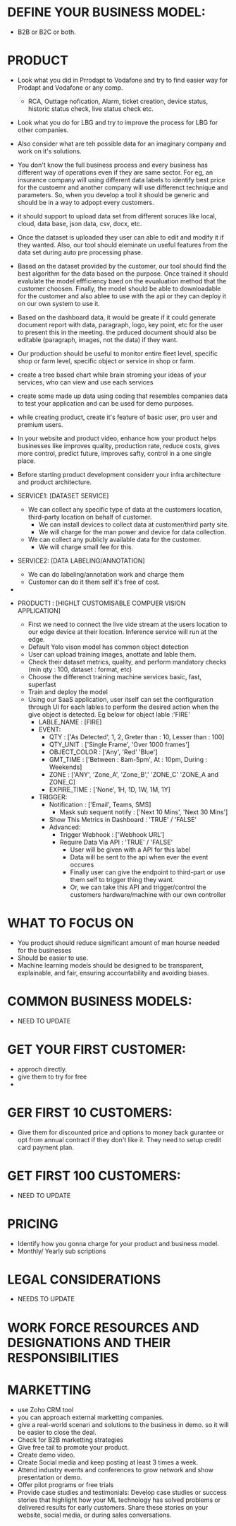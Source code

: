 # DEFINE YOUR BUSINESS MODEL:
- B2B or B2C or both.

# PRODUCT
- Look what you did in Prrodapt to Vodafone and try to find easier way for Prodapt and Vodafone or any comp.
    * RCA, Outtage nofication, Alarm, ticket creation, device status, historic status check, live status check
        etc.
- Look what you do for LBG and try to improve the process for LBG for other companies.
- Also consider what are teh possible data for an imaginary company and work on it's solutions.

- You don't know the full business process and every business has different way of operations even
    if they are same sector. For eg, an insurance company will using different data
    labels to identify best price for the custoemr and another company will use differenct technique
    and parameters. So, when you develop a tool it should be generic and should be in a way to adpopt
    every customers.
- it should support to upload data set from different soruces like local, cloud, data base, json data, csv, docx, etc.
- Once the dataset is uploaded they user can able to edit and modify it if they wanted. Also, our tool should
    eleminate un useful features from the data set during auto pre processing phase.
- Based on the dataset provided by the customer, our tool should find the best algorithm for the data 
    based  on the purpose. Once trained it should evalulate the model effficiency baed on the evualuation method that the customer choosen. Finally, the model should be able to downloadable for the customer and also ablee to use with the api or they can deploy it on our own system to use it.
- Based on the dashboard data, it would be greate if it could generate document report with 
    data,       paragraph, logo, key point, etc for the user to present this in the meeting. the prduced document should also be editable (paragraph, images, not the data) if they want.
- Our production should be useful to monitor entire fleet level, specific shop or farm level, specific
    object or service in shop or farm.
- create a tree based chart while brain stroming your ideas of your services, who can view and use each services
- create some made up data using coding that resembles companies data to test your application and can
    be used for demo purposes.
- while creating product, create it's feature of basic user, pro user and premium  users.
- In your website and product video, enhance how your product helps businesses like improves quality, production rate, reduce costs, gives more control, predict future, improves safty, control in a one single place.
- Before starting product development considerr your infra architecture and product architecture.

- SERVICE1: [DATASET SERVICE]
    -   We can collect any specific type of data at the customers location, third-party location on behalf of customer.
        - We can install devices to collect data at customer/third party site.
        - We will charge for the man power and device for data collection.
    - We can collect any publicly available data for the customer.
        - We will charge small fee for this.

- SERVICE2: [DATA LABELING/ANNOTATION]
    - We can do labeling/annotation work and charge them
    - Customer can do it them self it's free of cost.
- 
- PRODUCT1 : [HIGHLT CUSTOMISABLE COMPUER VISION APPLICATION]
    - First we need to connect the live vide stream at the users location to our edge device
        at their location. Inference service will run at the edge.
    - Default Yolo vison model has common object detection
    - User can upload training images, anottate and lable them.
    - Check their dataset metrics, quality, and perform mandatory checks (min qty : 100, dataset : format, etc)
    - Choose the differenct training machine services basic, fast, superfast
    - Train and deploy the model
    - Using our SaaS application, user itself can set the configuration through UI for each lables to perform the desired action when the give object is detected. Eg below for object lable :'FIRE'
        - LABLE_NAME : [FIRE]
        - EVENT: 
            - QTY : ['As Detected', 1, 2, Greter than : 10, Lesser than : 100]
            - QTY_UNIT : ['Single Frame', 'Over 1000 frames']
            - OBJECT_COLOR : ['Any', 'Red' 'Blue']
            - GMT_TIME : ['Between : 8am-5pm', At : 10pm, During : Weekends]
            - ZONE : ['ANY', 'Zone_A', 'Zone_B',' 'ZONE_C' 'ZONE_A and ZONE_C]
            - EXPIRE_TIME : ['None', 1H, 1D, 1W, 1M, 1Y]
        - TRIGGER:
            - Notification : ['Email', Teams, SMS]
                - Mask sub sequent notify : ['Next 10 Mins', 'Next 30 Mins']
            - Show This Metrics in Dashboard : 'TRUE' / 'FALSE'
            - Advanced:
                - Trigger Webhook : ['Webhook URL']
                - Require Data Via API : 'TRUE' / 'FALSE'
                    - User will be given with a API for this label
                    - Data will be sent to the api when ever the event occures
                    - Finally user can give the endpoint to third-part or use them self to trigger
                        thing they want.
                    - Or, we can take this API and trigger/control the customers 
                        hardware/machine  with our own controller

                


        

# WHAT TO FOCUS ON
- You product should reduce significant amount of man hourse needed for the businesses
- Should be easier to use. 
-  Machine learning models should be designed to be transparent, explainable, and fair, 
    ensuring accountability and avoiding biases.

# COMMON BUSINESS MODELS:
- NEED TO UPDATE

# GET YOUR FIRST CUSTOMER:
- approch directly.
- give them to try for free
- 

# GER FIRST 10 CUSTOMERS:
- Give them for discounted price and options to money back gurantee or opt from annual contract if they
    don't like it. They need to setup credit card payment plan.

# GET FIRST 100 CUSTOMERS:
- NEED TO UPDATE

# PRICING
 - Identify how you gonna charge for your product and business model.
 - Monthly/ Yearly sub scriptions

# LEGAL CONSIDERATIONS
- NEEDS TO UPDATE

# WORK FORCE RESOURCES AND DESIGNATIONS AND THEIR RESPONSIBILITIES

# MARKETTING
- use Zoho CRM tool
- you can approach external marketting companies.
- give a real-world scenari and solutions to the business in demo. so it will be easier to close the deal.
- Check for B2B marketting strategies
- Give free tail to promote your product.
- Create demo video.
- Create Social media and keep posting at least 3 times a week.
- Attend industry events and conferences to grow network and show presentation or demo.
- Offer pilot programs or free trials
- Provide case studies and testimonials: Develop case studies or success stories that highlight how your ML technology has solved problems or delivered results for early customers. Share these stories on your website, social media, or during sales conversations.